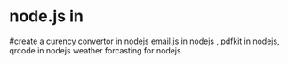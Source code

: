 # node.js in 
#create a curency convertor in nodejs email.js in nodejs , pdfkit in nodejs, qrcode in nodejs weather forcasting for nodejs
